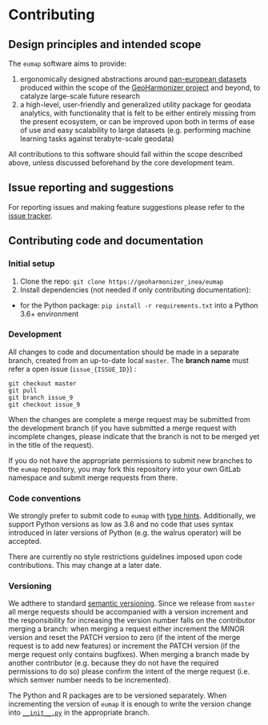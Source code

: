 # Contributing

## Design principles and intended scope

The `eumap` software aims to provide:
  1. ergonomically designed abstractions around [pan-european datasets](https://maps.opendatascience.eu) produced within the scope of the [GeoHarmonizer project](https://opendatascience.eu/geoharmonizer-project/) and beyond, to catalyze large-scale future research
  2. a high-level, user-friendly and generalized utility package for geodata analytics, with functionality that is felt to be either entirely missing from the present ecosystem, or can be improved upon both in terms of ease of use and easy scalability to large datasets (e.g. performing machine learning tasks against terabyte-scale geodata)

All contributions to this software should fall within the scope described above, unless discussed beforehand by the core development team.

## Issue reporting and suggestions

For reporting issues and making feature suggestions please refer to the [issue tracker](https://gitlab.com/geoharmonizer_inea/eumap/-/issues).

## Contributing code and documentation

### Initial setup

1. Clone the repo: `git clone https://geoharmonizer_inea/eumap`
2. Install dependencies (not needed if only contributing documentation):
  - for the Python package: `pip install -r requirements.txt` into a Python 3.6+ environment

### Development

All changes to code and documentation should be made in a separate branch, created from an up-to-date local `master`. The **branch name** must refer a open issue (``issue_{ISSUE_ID}``) :

```
git checkout master
git pull
git branch issue_9
git checkout issue_9
```

When the changes are complete a merge request may be submitted from the development branch (if you have submitted a merge request with incomplete changes, please indicate that the branch is not to be merged yet in the title of the request).

If you do not have the appropriate permissions to submit new branches to the `eumap` repository, you may fork this repository into your own GitLab namespace and submit merge requests from there.

### Code conventions

We strongly prefer to submit code to `eumap` with [type hints](https://docs.python.org/3/library/typing.html). Additionally, we support Python versions as low as 3.6 and no code that uses syntax introduced in later versions of Python (e.g. the walrus operator) will be accepted.
<!-- needs verification -->
<!-- needs R instructions -->

There are currently no style restrictions guidelines imposed upon code contributions. This may change at a later date.

### Versioning

We adthere to standard [semantic versioning](https://semver.org/). Since we release from `master` <!-- needs to be discussed -->
all merge requests should be accompanied with a version increment and the responsibility for increasing the version number falls on the contributor merging a branch: when merging a request either increment the MINOR version and reset the PATCH version to zero (if the intent of the merge request is to add new features) or increment the PATCH version (if the merge request only contains bugfixes). When merging a branch made by another contributor (e.g. because they do not have the required permissions to do so) please confirm the intent of the merge request (i.e. which semver number needs to be incremented).

The Python and R packages are to be versioned separately. When incrementing the version of `eumap` it is enough to write the version change into [`__init__.py`](https://gitlab.com/geoharmonizer_inea/eumap/-/blob/master/pyeumap/__init__.py) in the appropriate branch.
<!-- needs R instructions -->
